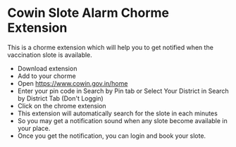 # Cowin Slote Alarm Chorme Extension

This is a chorme extension which will help you to get notified when the vaccination slote is available.

- Download extension
- Add to your chorme
- Open https://www.cowin.gov.in/home
- Enter your pin code in Search by Pin tab or Select Your District in Search by District Tab (Don't Loggin)
- Click on the chrome extension
- This extension will automatically search for the slote in each minutes
- So you may get a notification sound when any slote become available in your place.
- Once you get the notification, you can login and book your slote.

